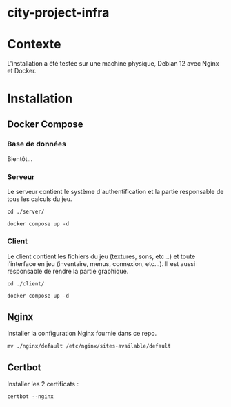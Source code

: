 # city-project-infra

# Contexte

L'installation a été testée sur une machine physique, Debian 12 avec Nginx et Docker.

# Installation

## Docker Compose

### Base de données

Bientôt...

### Serveur

Le serveur contient le système d'authentification et la partie responsable de tous les calculs du jeu.

```
cd ./server/

docker compose up -d
```

### Client

Le client contient les fichiers du jeu (textures, sons, etc...) et toute l'interface en jeu (inventaire, menus, connexion, etc...). Il est aussi responsable de rendre la partie graphique.

```
cd ./client/

docker compose up -d
```

## Nginx

Installer la configuration Nginx fournie dans ce repo.

```
mv ./nginx/default /etc/nginx/sites-available/default
```

## Certbot

Installer les 2 certificats :

```
certbot --nginx
```
